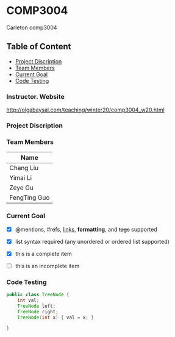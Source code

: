 # COMP3004
Carleton comp3004

##  Table of Content

- [Project Discription](#project-discription)
- [Team Members](#team-members)
- [Current Goal](#current-goal)
- [Code Testing](#code-testing)


### Instructor. Website
http://olgabaysal.com/teaching/winter20/comp3004_w20.html

###  Project Discription







### Team Members
Name |
-----|
Chang Liu|
Yimai Li|
Zeye Gu|
FengTing Guo|

### Current Goal
- [x] @mentions, #refs, [links](), **formatting**, and <del>tags</del> supported
- [x] list syntax required (any unordered or ordered list supported)
- [x] this is a complete item
- [ ] this is an incomplete item


### Code Testing

``` java
public class TreeNode {
    int val;
    TreeNode left;
    TreeNode right;
    TreeNode(int x) { val = x; }

}
```


